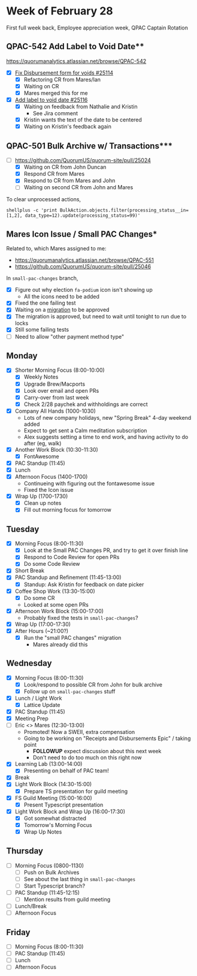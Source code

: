 # Week of February 28
First full week back, Employee appreciation week, QPAC Captain Rotation

## QPAC-542 Add Label to Void Date**
https://quorumanalytics.atlassian.net/browse/QPAC-542
 - [x] [Fix Disbursement form for voids #25114][pr25114]
	 - [x] Refactoring CR from Mares/Ian
	 - [x] Waiting on CR
	 - [x] Mares merged this for me
 - [x] [Add label to void date #25116][pr25116]
	 - [x] Waiting on feedback from Nathalie and Kristin
		 - See Jira comment
	 - [x] Kristin wants the text of the date to be centered
	 - [x] Waiting on Kristin's feedback again

[pr25114]: https://github.com/QuorumUS/quorum-site/pull/25114
[pr25116]: https://github.com/QuorumUS/quorum-site/pull/25116

## QPAC-501 Bulk Archive w/ Transactions***
 - [ ] https://github.com/QuorumUS/quorum-site/pull/25024
	 - [x] Waiting on CR from John Duncan
	 - [x] Respond CR from Mares
	 - [x] Respond to CR from Mares and John
	 - [ ] Waiting on second CR from John and Mares

To clear unprocessed actions,

```
shellplus -c 'print BulkAction.objects.filter(processing_status__in=[1,2], data_type=12).update(processing_status=99)'
```

## Mares Icon Issue / Small PAC Changes*
Related to, which Mares assigned to me:
 - https://quorumanalytics.atlassian.net/browse/QPAC-551
 - https://github.com/QuorumUS/quorum-site/pull/25046

In `small-pac-changes` branch,
 - [x] Figure out why election `fa-podium` icon isn't showing up
	 - All the icons need to be added
 - [x] Fixed the one failing test
 - [x] Waiting on a [migration][mig] to be approved
 - [x] The migration is approved, but need to wait until tonight to run due to locks
 - [x] Still some failing tests
 - [ ] Need to allow "other payment method type"

[mig]: https://quorumanalytics.slack.com/archives/C3M8V0WLS/p1646144470815209

## Monday
 - [x] Shorter Morning Focus (8:00-10:00)
	 - [x] Weekly Notes
	 - [x] Upgrade Brew/Macports
	 - [x] Look over email and open PRs
	 - [x] Carry-over from last week
	 - [x] Check 2/28 paychek and withholdings are correct
 - [x] Company All Hands (1000-1030)
	 - Lots of new company holidays, new "Spring Break" 4-day weekend added
	 - Expect to get sent a Calm meditation subscription
	 - Alex suggests setting a time to end work, and having activity to do after (eg, walk)
 - [x] Another Work Block (10:30-11:30)
	- [x] FontAwesome
 - [x] PAC Standup (11:45)
 - [x] Lunch
 - [x] Afternoon Focus (1400-1700)
	 - Continueing with figuring out the fontawesome issue
	 - Fixed the Icon issue
 - [x] Wrap Up (1700-1730)
	 - [x] Clean up notes
	 - [x] Fill out morning focus for tomorrow

## Tuesday
 - [x] Morning Focus (8:00-11:30)
	 - [x] Look at the Small PAC Changes PR, and try to get it over finish line
	 - [x] Respond to Code Review for open PRs
	 - [x] Do some Code Review
 - [x] Short Break
 - [x] PAC Standup and Refinement (11:45-13:00)
	 - [x] Standup: Ask Kristin for feedback on date picker
 - [x] Coffee Shop Work (13:30-15:00)
	 - [x] Do some CR
	 - Looked at some open PRs
 - [x] Afternoon Work Block (15:00-17:00)
	 - Probably fixed the tests in `small-pac-changes`?
 - [x] Wrap Up (17:00-17:30)
 - [x] After Hours (~21:00?)
	 - [x] Run the "small PAC changes" migration
		 - Mares already did this


## Wednesday
 - [x] Morning Focus (8:00-11:30)
	 - [x] Look/respond to possible CR from John for bulk archive
	 - [x] Follow up on `small-pac-changes` stuff
 - [x] Lunch / Light Work
	 - [x] Lattice Update
 - [x] PAC Standup (11:45)
 - [x] Meeting Prep
 - [ ] Eric <> Mares (12:30-13:00)
	 - Promoted! Now a SWEII, extra compensation
	 - Going to be working on "Receipts and Disbursements Epic" / taking point
		 - **FOLLOWUP** expect discussion about this next week
		 - Don't need to do too much on this right now
 - [x] Learning Lab (13:00-14:00)
	 - [x] Presenting on behalf of PAC team!
 - [x] Break
 - [x] Light Work Block (14:30-15:00)
	 - [x] Prepare TS presentation for guild meeting
 - [x] FS Guild Meeting (15:00-16:00)
	 - [x] Present Typescript presentation
 - [x] Light Work Block and Wrap Up (16:00-17:30)
	 - [x] Got somewhat distracted
	 - [x] Tomorrow's Morning Focus
	 - [x] Wrap Up Notes

## Thursday
 - [ ] Morning Focus (0800-1130)
	 - [ ] Push on Bulk Archives
	 - [ ] See about the last thing in `small-pac-changes`
	 - [ ] Start Typescript branch?
 - [ ] PAC Standup (11:45-12:15)
	 - [ ] Mention results from guild meeting
 - [ ] Lunch/Break
 - [ ] Afternoon Focus

## Friday
 - [ ] Morning Focus (8:00-11:30)
 - [ ] PAC Standup (11:45)
 - [ ] Lunch
 - [ ] Afternoon Focus